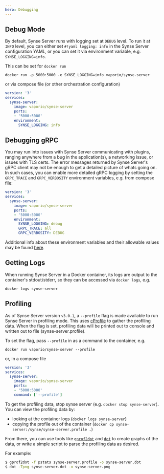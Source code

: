 ```yaml
---
hero: Debugging 
---
```


## Debug Mode

By default, Synse Server runs with logging set at `DEBUG` level. To run it at `INFO`
level, you can either set `#!yaml logging: info` in the Synse Server configuration YAML, or you
can set it via environment variable, e.g. `SYNSE_LOGGING=info`.

This can be set for `docker run`

```
docker run -p 5000:5000 -e SYNSE_LOGGING=info vaporio/synse-server
```

or via compose file (or other orchestration configuration)

```yaml
version: '3'
services:
  synse-server:
    image: vaporio/synse-server
    ports:
    - '5000:5000'
    environment:
      SYNSE_LOGGING: info
```

## Debugging gRPC

You may run into issues with Synse Server communicating with plugins, ranging anywhere from a bug
in the application(s), a networking issue, or issues with TLS certs. The error messages returned by
Synse Server's gRPC client may not be enough to get a detailed picture of whats going on. In such
cases, you can enable more detailed gRPC logging by setting the `GRPC_TRACE` and `GRPC_VERBOSITY`
environment variables, e.g. from compose file:

```yaml
version: '3'
services:
  synse-server:
    image: vaporio/synse-server
    ports:
    - '5000:5000'
    environment:
      SYNSE_LOGGING: debug
      GRPC_TRACE: all
      GRPC_VERBOSITY: DEBUG
```

Additional info about these environment variables and their allowable values may be found
[here](https://github.com/grpc/grpc/blob/master/doc/environment_variables.md).

## Getting Logs

When running Synse Server in a Docker container, its logs are output to the container's
stdout/stderr, so they can be accessed via `docker logs`, e.g.

```
docker logs synse-server
```

## Profiling

As of Synse Server version `v3.0.1`, a `--profile` flag is made available to run Synse Server in
profiling mode. This uses [cProfile](https://docs.python.org/3/library/profile.html#module-cProfile)
to gather the profiling data. When the flag is set, profiling data will be printed out to console and
written out to file (synse-server.profile).

To set the flag, pass `--profile` in as a command to the container, e.g.

```
docker run vaporio/synse-server --profile
```

or, in a compose file

```yaml
version: '3'
services:
  synse-server:
    image: vaporio/synse-server
    ports:
    - '5000:5000'
    command: ['--profile']
```

To get the profiling data, stop synse server (e.g. `docker stop synse-server`). You can view the
profiling data by:

- looking at the container logs (`docker logs synse-server`)
- copying the profile out of the container (`docker cp synse-server:/synse/synse-server.profile .`)

From there, you can use tools like [`gprof2dot`](https://github.com/jrfonseca/gprof2dot) and
[`dot`](https://github.com/pydot/pydot) to create graphs of the data, or write a simple script
to parse the profiling data as desired.

For example:

```bash
$ gprof2dot -f pstats synse-server.profile -o synse-server.dot
$ dot -Tpng synse-server.dot -o synse-server.png
```
